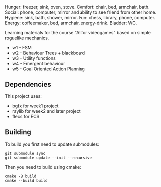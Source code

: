 Hunger: freezer, sink, oven, stove.
Comfort: chair, bed, armchair, bath.
Social: phone, computer, mirror and ability to see friend from other home.
Hygiene: sink, bath, shower, mirror.
Fun: chess, library, phone, computer.
Energy: coffeemaker, bed, armchair, energy-drink.
Bladder: WC.

Learning materials for the course "AI for videogames" based on simple roguelike mechanics.
* w1 - FSM
* w2 - Behaviour Trees + blackboard
* w3 - Utility functions
* w4 - Emergent behaviour
* w5 - Goal Oriented Action Planning

## Dependencies
This project uses:
* bgfx for week1 project
* raylib for week2 and later project
* flecs for ECS

## Building

To build you first need to update submodules:
```
git submodule sync
git submodule update --init --recursive
```

Then you need to build using cmake:
```
cmake -B build
cmake --build build
```
